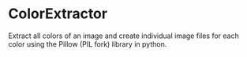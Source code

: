 # ColorExtractor
Extract all colors of an image and create individual image files for each color using the Pillow (PIL fork) library in python.
